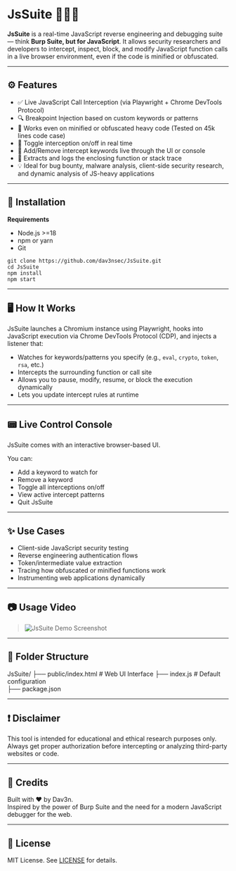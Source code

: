 # JsSuite 🕵️‍♂️📜

**JsSuite** is a real-time JavaScript reverse engineering and debugging suite — think **Burp Suite, but for JavaScript**. It allows security researchers and developers to intercept, inspect, block, and modify JavaScript function calls in a live browser environment, even if the code is minified or obfuscated.

---

## ⚙️ Features

- ✅ Live JavaScript Call Interception (via Playwright + Chrome DevTools Protocol)
- 🔍 Breakpoint Injection based on custom keywords or patterns
- 🧠 Works even on minified or obfuscated heavy code (Tested on 45k lines code case)
- 🔁 Toggle interception on/off in real time
- 🧩 Add/Remove intercept keywords live through the UI or console
- 📜 Extracts and logs the enclosing function or stack trace
- 💡 Ideal for bug bounty, malware analysis, client-side security research, and dynamic analysis of JS-heavy applications

---

## 🚀 Installation

**Requirements**
- Node.js >=18
- npm or yarn
- Git

```
git clone https://github.com/dav3nsec/JsSuite.git
cd JsSuite
npm install
npm start
```
---

## 🖥️ How It Works

JsSuite launches a Chromium instance using Playwright, hooks into JavaScript execution via Chrome DevTools Protocol (CDP), and injects a listener that:

- Watches for keywords/patterns you specify (e.g., `eval`, `crypto`, `token`, `rsa`, etc.)
- Intercepts the surrounding function or call site
- Allows you to pause, modify, resume, or block the execution dynamically
- Lets you update intercept rules at runtime

---

## 📟 Live Control Console

JsSuite comes with an interactive browser-based UI.

You can:

- Add a keyword to watch for
- Remove a keyword
- Toggle all interceptions on/off
- View active intercept patterns
- Quit JsSuite

---

## ✨ Use Cases

- Client-side JavaScript security testing
- Reverse engineering authentication flows
- Token/intermediate value extraction
- Tracing how obfuscated or minified functions work
- Instrumenting web applications dynamically

---

## 📷 Usage Video

> ![JsSuite Demo Screenshot](./docs/demo.png)

---

## 📁 Folder Structure

JsSuite/
├── public/index.html      # Web UI Interface 
├── index.js              # Default configuration  
├── package.json

---

## ❗ Disclaimer

This tool is intended for educational and ethical research purposes only. Always get proper authorization before intercepting or analyzing third-party websites or code.

---

## 🧠 Credits

Built with ❤️ by Dav3n.  
Inspired by the power of Burp Suite and the need for a modern JavaScript debugger for the web.

---

## 📄 License

MIT License. See [LICENSE](./LICENSE) for details.
